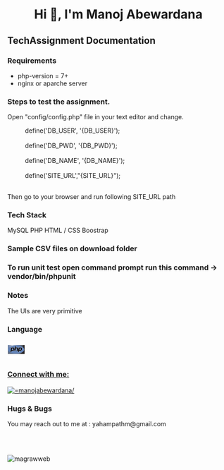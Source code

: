 <h1 align="center">Hi 👋, I'm Manoj Abewardana</h1>

<h2 align="left">TechAssignment Documentation</h2>
 

<h3 align="left">Requirements</h3>

<ul>
 <li>php-version = 7+</li>
 <li>nginx or aparche server</li>
</ul>


<h3 align="left">Steps to test the assignment.</h3>

<p>Open "config/config.php" file in your text editor and change.</p>

 
 <dd>
<p>
define('DB_USER', '{DB_USER}'); <br/><br/>
define('DB_PWD', '{DB_PWD}');<br/><br/>
define('DB_NAME', '{DB_NAME}');<br/><br/>
define('SITE_URL',"{SITE_URL}"); <br/><br/>
</p>
 </dd>

<p>Then go to your browser and run following SITE_URL path</p>


<h3 align="left">Tech Stack </h3>

MySQL
PHP
HTML / CSS 
Boostrap

<h3 align="left">Sample CSV files on download folder</h3>


<h3 align="left">To run unit test
open command prompt
run this command -> vendor/bin/phpunit

<h3 align="left">Notes</h3>
The UIs are very primitive
 


<h3 align="left">Language</h3>
 <a href="https://www.php.net" target="_blank"> <img src="https://raw.githubusercontent.com/devicons/devicon/master/icons/php/php-original.svg" alt="php" width="40" height="40"/> </a> <a href="https://reactjs.org/" target="_blank">  
 
 
<h3 align="left">Connect with me:</h3>
<p align="left">
<a href="https://linkedin.com/in/=manojabewardana/" target="blank"><img align="center" src="https://raw.githubusercontent.com/rahuldkjain/github-profile-readme-generator/master/src/images/icons/Social/linked-in-alt.svg" alt="=manojabewardana/" height="30" width="40" /></a>
</p>
 
 <h3 align="left">Hugs & Bugs</h3>
You may reach out to me at : yahampathm@gmail.com

 <br> <br>
 
 <p align="left"> <img src="https://komarev.com/ghpvc/?username=magrawweb&label=Profile%20views&color=0e75b6&style=flat" alt="magrawweb" /> </p>